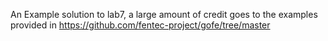An Example solution to lab7, a large amount of credit goes to the examples provided in https://github.com/fentec-project/gofe/tree/master

